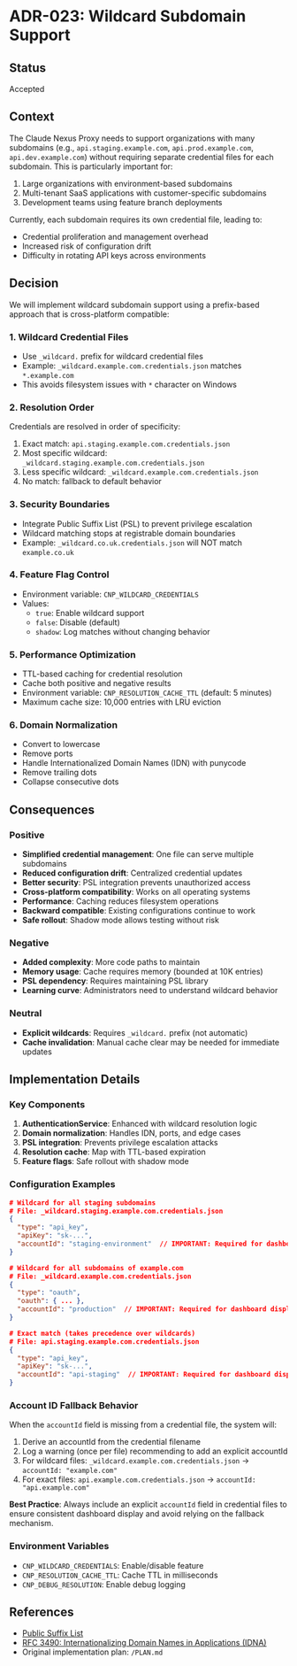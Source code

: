 # ADR-023: Wildcard Subdomain Support

## Status

Accepted

## Context

The Claude Nexus Proxy needs to support organizations with many subdomains (e.g., `api.staging.example.com`, `api.prod.example.com`, `api.dev.example.com`) without requiring separate credential files for each subdomain. This is particularly important for:

1. Large organizations with environment-based subdomains
2. Multi-tenant SaaS applications with customer-specific subdomains
3. Development teams using feature branch deployments

Currently, each subdomain requires its own credential file, leading to:

- Credential proliferation and management overhead
- Increased risk of configuration drift
- Difficulty in rotating API keys across environments

## Decision

We will implement wildcard subdomain support using a prefix-based approach that is cross-platform compatible:

### 1. Wildcard Credential Files

- Use `_wildcard.` prefix for wildcard credential files
- Example: `_wildcard.example.com.credentials.json` matches `*.example.com`
- This avoids filesystem issues with `*` character on Windows

### 2. Resolution Order

Credentials are resolved in order of specificity:

1. Exact match: `api.staging.example.com.credentials.json`
2. Most specific wildcard: `_wildcard.staging.example.com.credentials.json`
3. Less specific wildcard: `_wildcard.example.com.credentials.json`
4. No match: fallback to default behavior

### 3. Security Boundaries

- Integrate Public Suffix List (PSL) to prevent privilege escalation
- Wildcard matching stops at registrable domain boundaries
- Example: `_wildcard.co.uk.credentials.json` will NOT match `example.co.uk`

### 4. Feature Flag Control

- Environment variable: `CNP_WILDCARD_CREDENTIALS`
- Values:
  - `true`: Enable wildcard support
  - `false`: Disable (default)
  - `shadow`: Log matches without changing behavior

### 5. Performance Optimization

- TTL-based caching for credential resolution
- Cache both positive and negative results
- Environment variable: `CNP_RESOLUTION_CACHE_TTL` (default: 5 minutes)
- Maximum cache size: 10,000 entries with LRU eviction

### 6. Domain Normalization

- Convert to lowercase
- Remove ports
- Handle Internationalized Domain Names (IDN) with punycode
- Remove trailing dots
- Collapse consecutive dots

## Consequences

### Positive

- **Simplified credential management**: One file can serve multiple subdomains
- **Reduced configuration drift**: Centralized credential updates
- **Better security**: PSL integration prevents unauthorized access
- **Cross-platform compatibility**: Works on all operating systems
- **Performance**: Caching reduces filesystem operations
- **Backward compatible**: Existing configurations continue to work
- **Safe rollout**: Shadow mode allows testing without risk

### Negative

- **Added complexity**: More code paths to maintain
- **Memory usage**: Cache requires memory (bounded at 10K entries)
- **PSL dependency**: Requires maintaining PSL library
- **Learning curve**: Administrators need to understand wildcard behavior

### Neutral

- **Explicit wildcards**: Requires `_wildcard.` prefix (not automatic)
- **Cache invalidation**: Manual cache clear may be needed for immediate updates

## Implementation Details

### Key Components

1. **AuthenticationService**: Enhanced with wildcard resolution logic
2. **Domain normalization**: Handles IDN, ports, and edge cases
3. **PSL integration**: Prevents privilege escalation attacks
4. **Resolution cache**: Map with TTL-based expiration
5. **Feature flags**: Safe rollout with shadow mode

### Configuration Examples

```json
# Wildcard for all staging subdomains
# File: _wildcard.staging.example.com.credentials.json
{
  "type": "api_key",
  "apiKey": "sk-...",
  "accountId": "staging-environment"  // IMPORTANT: Required for dashboard display
}

# Wildcard for all subdomains of example.com
# File: _wildcard.example.com.credentials.json
{
  "type": "oauth",
  "oauth": { ... },
  "accountId": "production"  // IMPORTANT: Required for dashboard display
}

# Exact match (takes precedence over wildcards)
# File: api.staging.example.com.credentials.json
{
  "type": "api_key",
  "apiKey": "sk-...",
  "accountId": "api-staging"  // IMPORTANT: Required for dashboard display
}
```

### Account ID Fallback Behavior

When the `accountId` field is missing from a credential file, the system will:

1. Derive an accountId from the credential filename
2. Log a warning (once per file) recommending to add an explicit accountId
3. For wildcard files: `_wildcard.example.com.credentials.json` → `accountId: "example.com"`
4. For exact files: `api.example.com.credentials.json` → `accountId: "api.example.com"`

**Best Practice**: Always include an explicit `accountId` field in credential files to ensure consistent dashboard display and avoid relying on the fallback mechanism.

### Environment Variables

- `CNP_WILDCARD_CREDENTIALS`: Enable/disable feature
- `CNP_RESOLUTION_CACHE_TTL`: Cache TTL in milliseconds
- `CNP_DEBUG_RESOLUTION`: Enable debug logging

## References

- [Public Suffix List](https://publicsuffix.org/)
- [RFC 3490: Internationalizing Domain Names in Applications (IDNA)](https://tools.ietf.org/html/rfc3490)
- Original implementation plan: `/PLAN.md`
